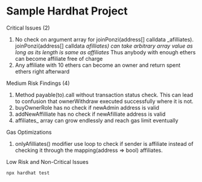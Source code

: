 # Sample Hardhat Project

Critical Issues (2)
1) No check on argument array for joinPonzi(address[] calldata _afilliates).
joinPonzi(address[] calldata _afilliates) can take arbitrary array value as long as its length is same as affiliates_
Thus anybody with enough ethers can become affiliate free of charge
2) Any affiliate with 10 ethers can become an owner and return spent ethers right afterward

Medium Risk Findings (4)
1) Method payable(to).call without transaction status check.
This can lead to confusion that ownerWithdraw executed successfully where it is not.
2) buyOwnerRole has no check if newAdmin address is valid
3) addNewAffilliate has no check if newAfilliate address is valid
4) affiliates_ array can grow endlessly and reach gas limit eventually

Gas Optimizations 
1) onlyAfilliates() modifier use loop to check if sender is affiliate instead of checking it through the 
mapping(address => bool) affiliates.

Low Risk and Non-Critical Issues

```To execute PoC run
npx hardhat test
```


